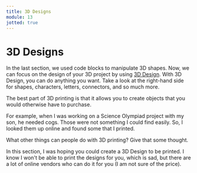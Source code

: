```yaml
---
title: 3D Designs
module: 13
jotted: true
---
```


# 3D Designs

In the last section, we used code blocks to manipulate 3D shapes.  Now, we can focus on the design of your 3D project by using <a href="https://www.tinkercad.com/dashboard?type=tinkercad&collection=designs" target="_new">3D Design</a>.  With 3D Design, you can do anything you want.  Take a look at the right-hand side for shapes, characters, letters, connectors, and so much more.

The best part of 3D printing is that it allows you to create objects that you would otherwise have to purchase.

For example, when I was working on a Science Olympiad project with my son, he needed cogs.  Those were not something I could find easily.  So, I looked them up online and found some that I printed.  

What other things can people do with 3D printing? Give that some thought.

In this section, I was hoping you could create a 3D Design to be printed. I know I won't be able to print the designs for you, which is sad, but there are a lot of online vendors who can do it for you (I am not sure of the price).